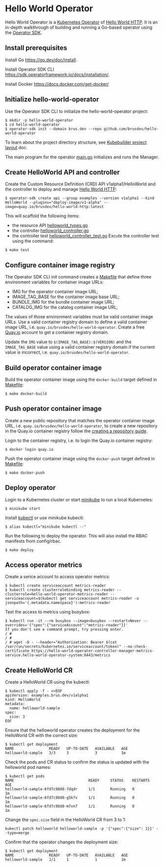 # Hello World Operator
Hello World Operator is a [Kubernetes Operator](https://kubernetes.io/docs/concepts/extend-kubernetes/operator/) of
[Hello World HTTP](https://github.com/brusdev/hello-world-http).
It is an in-depth walkthrough of building and running a Go-based operator using the
[Operator SDK](https://sdk.operatorframework.io/).

## Install prerequisites
Install Go https://go.dev/doc/install.

Install Operator SDK CLI https://sdk.operatorframework.io/docs/installation/.

Install Docker https://docs.docker.com/get-docker/

## Initialize hello-world-operator
Use the Operator SDK CLI to initialize the hello-world-operator project:
```
$ mkdir -p hello-world-operator
$ cd hello-world-operator
$ operator-sdk init --domain brus.dev --repo github.com/brusdev/hello-world-operator
```

To learn about the project directory structure, see
[Kubebuilder project layout](https://book.kubebuilder.io/cronjob-tutorial/basic-project.html) doc.

The main program for the operator [main.go](./main.go) initializes and runs the Manager.

## Create HelloWorld API and controller
Create the Custom Resource Definition (CRD) API v1alpha1/HelloWorld and the controller to deploy and manage
[Hello World HTTP](https://github.com/brusdev/hello-world-http):
```
$ operator-sdk create api --group examples --version v1alpha1 --kind HelloWorld --plugins="deploy-image/v1-alpha" --image=quay.io/brusdev/hello-world-http:latest
```
This will scaffold the following items:
- the resource API [helloworld_types.go](./api/v1alpha1/helloworld_types.go)
- the controller [helloworld_controller.go](./controllers/helloworld_controller.go)
- the controller test [helloworld_controller_test.go](./controllers/helloworld_controller_test.go)
Excute the controller test using the command:
```
$ make test
```

## Configure container image registry
The Operator SDK CLI init command creates a [Makefile](./Makefile) that define three environment variables for
container image URLs:
- IMG for the operator container image URL;
- IMAGE_TAG_BASE for the container image base URL;
- BUNDLE_IMG for the bundle container image URL;
- CATALOG_IMG for the catalog container image URL;

The values of those environment variables must be valid container image URLs. Use a valid container registry domain
to define a valid container image URL, i.e. `quay.io/brusdev/hello-world-operator`. Create a free
[Quay.io](https://quay.io/) account to get a container registry domain.

Update the `IMG` value to `$(IMAGE_TAG_BASE):$(VERSION)` and the `IMAGE_TAG_BASE` value using a valid container registry
domain if the current value is incorrect, i.e. `quay.io/brusdev/hello-world-operator`.

## Build operator container image
Build the operator container image using the `docker-build` target defined in [Makefile](./Makefile):
```
$ make docker-build
```

## Push operator container image
Create a new public repository that matches the operator container image URL, i.e. `quay.io/brusdev/hello-world-operator`, to create a new repository in the Quay.io container registry follow the
[creating a repository guide](https://docs.quay.io/guides/create-repo.html).

Login to the container registry, i.e. to login the Quay.io container registry:
```
$ docker login quay.io
```

Push the operator container image using the `docker-push` target defined in [Makefile](./Makefile):
```
$ make docker-push
```

## Deploy operator
Login to a Kubernetes cluster or start [minikube](https://kubernetes.io/docs/tasks/tools/#minikube) to run a local Kubernetes:
```
$ minikube start
```
Install [kubectl](https://kubernetes.io/docs/tasks/tools/#kubectl) or use minikube kubectl:
```
$ alias kubectl="minikube kubectl --"
```
Run the following to deploy the operator. This will also install the RBAC manifests from config/rbac.
```
$ make deploy
```

## Access operator metrics
Create a serice account to access operator metrics:
```
$ kubectl create serviceaccount metrics-reader
$ kubectl create clusterrolebinding metrics-reader --clusterrole=hello-world-operator-metrics-reader --serviceaccount=$(kubectl get serviceaccount metrics-reader -o jsonpath='{.metadata.namespace}'):metrics-reader
```
Test the access to metrics using busybox:
```
$ kubectl run -it --rm busybox --image=busybox --restart=Never --overrides='{"spec":{"serviceAccount":"metrics-reader"}}'
If you don't see a command prompt, try pressing enter.
/ #
/ #
/ # wget -O - --header="Authorization: Bearer $(cat /var/run/secrets/kubernetes.io/serviceaccount/token)" --no-check-certificate https://hello-world-operator-controller-manager-metrics-service.hello-world-operator-system:8443/metrics
```

## Create HelloWorld CR
Create a HelloWorld CR using the kubectl:
```
$ kubectl apply -f - <<EOF
apiVersion: examples.brus.dev/v1alpha1
kind: HelloWorld
metadata:
  name: helloworld-sample
spec:
  size: 3
EOF
```
Ensure that the helloworld operator creates the deployment for the HelloWorld CR with the correct size:
```
$ kubectl get deployment
NAME                READY   UP-TO-DATE   AVAILABLE   AGE
helloworld-sample   3/3     3            3           1m
```
Check the pods and CR status to confirm the status is updated with the helloworld pod names:
```
$ kubectl get pods
NAME                                  READY     STATUS    RESTARTS   AGE
helloworld-sample-6fd7c98d8-7dqdr     1/1       Running   0          1m
helloworld-sample-6fd7c98d8-g5k7v     1/1       Running   0          1m
helloworld-sample-6fd7c98d8-m7vn7     1/1       Running   0          1m
```
Change the `spec.size` field in the HelloWorld CR from 3 to 1:
```
kubectl patch helloworld helloworld-sample -p '{"spec":{"size": 1}}' --type=merge
```
Confirm that the operator changes the deployment size:
```
$ kubectl get deployment
NAME                READY   UP-TO-DATE   AVAILABLE   AGE
helloworld-sample   1/1     1            1           1m
```
